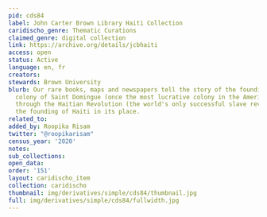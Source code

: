 ```yaml
---
pid: cds84
label: John Carter Brown Library Haiti Collection
caridischo_genre: Thematic Curations
claimed_genre: digital collection
link: https://archive.org/details/jcbhaiti
access: open
status: Active
language: en, fr
creators:
stewards: Brown University
blurb: Our rare books, maps and newspapers tell the story of the founding of the French
  colony of Saint Domingue (once the most lucrative colony in the Americas), its demise
  through the Haitian Revolution (the world's only successful slave revolution) and
  the founding of Haiti in its place.
related_to:
added_by: Roopika Risam
twitter: "@roopikarisam"
census_year: '2020'
notes:
sub_collections:
open_data:
order: '151'
layout: caridischo_item
collection: caridischo
thumbnail: img/derivatives/simple/cds84/thumbnail.jpg
full: img/derivatives/simple/cds84/fullwidth.jpg
---
```

